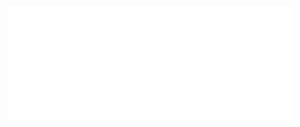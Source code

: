 <div align="center">
	<a href="https://github.com/sindresorhus/css-in-readme-like-wat/blame/main/header.svg">
		<img src="header.svg" width="1200" height="200" alt="Click to see the source">
	</a>
</div>

